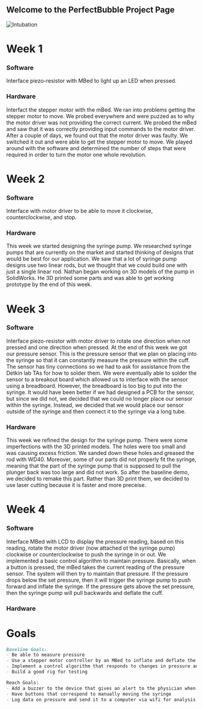 ## Welcome to the PerfectBubble Project Page


![Intubation](https://user-images.githubusercontent.com/30084214/57289199-ecaaf200-7088-11e9-981d-ca7cde9932c4.png)

# Week 1
### Software

Interface piezo-resistor with MBed to light up an LED when pressed.

### Hardware

Interfact the stepper motor with the mBed. We ran into problems getting the stepper motor to move. We probed everywhere and were puzzed as to why the motor driver was not providing the correct current. We probed the mBed and saw that it was correctly providing input commands to the motor driver. After a couple of days, we found out that the motor driver was faulty. We switched it out and were able to get the stepper motor to move. We played around with the software and determined the number of steps that were required in order to turn the motor one whole revolution. 

# Week 2
### Software
Interface with motor driver to be able to move it clockwise, counterclockwise, and stop.

### Hardware

This week we started designing the syringe pump. We researched syringe pumps that are currently on the market and started thinking of designs that would be best for our application. We saw that a lot of syringe pump designs use two linear rods, but we thought that we could build one with just a single linear rod. Nathan began working on 3D models of the pump in SolidWorks. He 3D printed some parts and was able to get working prototype by the end of this week. 

# Week 3
### Software
Interface piezo-resistor with motor driver to rotate one direction when not pressed and one direction when pressed. At the end of this week we got our pressure sensor. This is the pressure sensor that we plan on placing into the syringe so that it can constantly measure the pressure within the cuff. The sensor has tiny connections so we had to ask for assistance from the Detkin lab TAs for how to solder them. We were eventually able to solder the sensor to a breakout board which allowed us to interface with the sensor using a breadboard. However, the breadboard is too big to put into the syringe. It would have been better if we had designed a PCB for the sensor, but since we did not, we decided that we could no longer place our sensor within the syringe. Instead, we decided that we would place our sensor outside of the syringe and then connect it to the syringe via a long tube. 
### Hardware
This week we refined the design for the syringe pump. There were some imperfections with the 3D printed models. The holes were too small and was causing excess friction. We sanded down these holes and greased the rod with WD40. Moreover, some of our parts did not properly fit the syringe, meaning that the part of the syringe pump that is supposed to pull the plunger back was too large and did not work. So after the baseline demo, we decided to remake this part. Rather than 3D print them, we decided to use laser cutting because it is faster and more preceise. 

# Week 4
### Software

Interface MBed with LCD to display the pressure reading, based on this reading, rotate the motor driver (now attached ot the syringe pump) clockwise or counterclockwise to push the syringe in or out. We implemented a basic control algorithm to maintain pressure. Basically, when a button is pressed, the mBed takes the current reading of the pressure sensor. The system will then try to maintain that pressure. If the pressure drops below the set pressure, then it will trigger the syringe pump to push forward and inflate the syringe. If the pressure gets above the set pressure, then the syringe pump will pull backwards and deflate the cuff. 

### Hardware

# Goals


```markdown
Baseline Goals:
- Be able to measure pressure
- Use a stepper motor controller by an MBed to inflate and deflate the balloon
- Implement a control algorithm that responds to changes in pressure and inflates or deflates the cuff to maintain pressure
- Build a good rig for testing

Reach Goals:
- Add a buzzer to the device that gives an alert to the physician when the pressure has fallen out of range
- Have buttons that correspond to manually moving the syringe
- Log data on pressure and send it to a computer via wifi for analysis.

```

